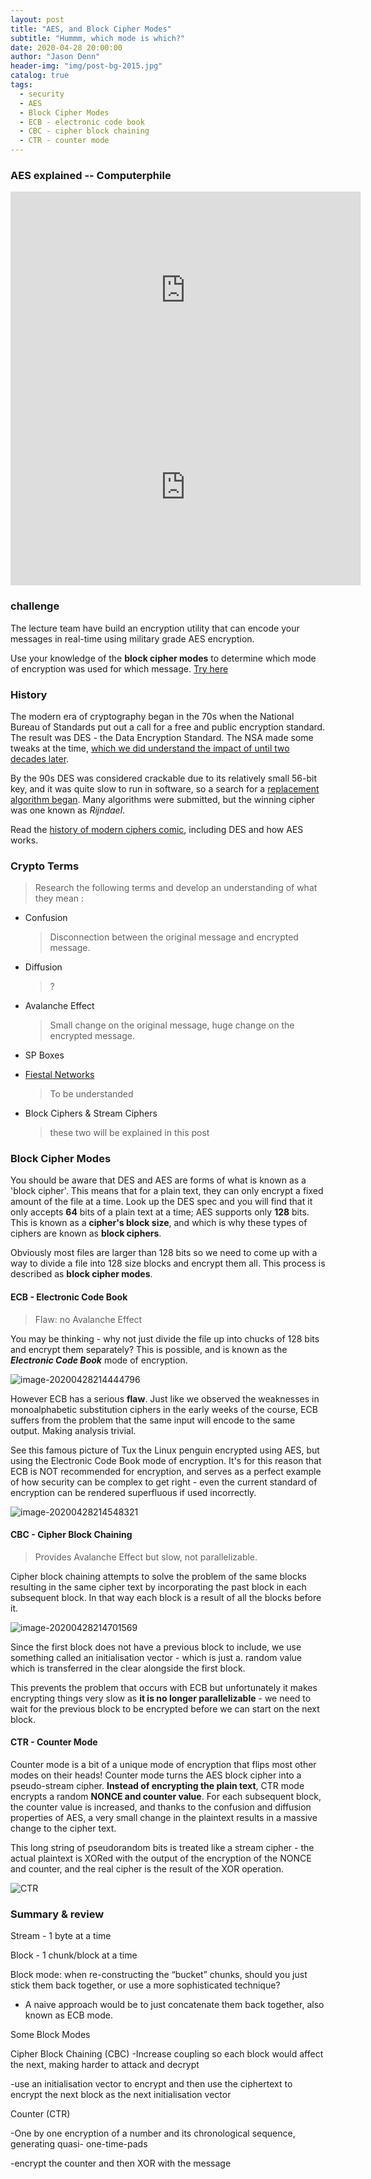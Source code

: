 ```yaml
---
layout: post
title: "AES, and Block Cipher Modes"
subtitle: "Hummm, which mode is which?"
date: 2020-04-28 20:00:00
author: "Jason Denn"
header-img: "img/post-bg-2015.jpg"
catalog: true
tags:
  - security
  - AES
  - Block Cipher Modes
  - ECB - electronic code book
  - CBC - cipher block chaining
  - CTR - counter mode
---
```


### AES explained -- Computerphile

<iframe width="560" height="315" src="https://www.youtube.com/embed/O4xNJsjtN6E" frameborder="0" allow="accelerometer; autoplay; encrypted-media; gyroscope; picture-in-picture" allowfullscreen></iframe>

<iframe width="560" height="315" src="https://www.youtube.com/embed/VYech-c5Dic" frameborder="0" allow="accelerometer; autoplay; encrypted-media; gyroscope; picture-in-picture" allowfullscreen></iframe>

### challenge

The lecture team have build an encryption utility that can encode your messages in real-time using military grade AES encryption. 

Use your knowledge of the **block cipher modes** to determine which mode of encryption was used for which message. [Try here](http://comp6445-curlybracket-letsmakeflagsgreatagain-curlybracket.bid/challenges/blockmodes/index.html) 

### History

The modern era of cryptography began in the 70s when the National Bureau of Standards put out a call for a free and public encryption standard. The result was DES - the Data Encryption Standard. The NSA made some tweaks at the time, [which we did understand the impact of until two decades later](https://www.schneier.com/blog/archives/2004/10/the_legacy_of_d.html). 

By the 90s DES was considered crackable due to its relatively small 56-bit key, and it was quite slow to run in software, so a search for a [replacement algorithm began](https://en.wikipedia.org/wiki/Advanced_Encryption_Standard_process). Many algorithms were submitted, but the winning cipher was one known as *Rijndael*. 

Read the [history of modern ciphers comic](http://www.moserware.com/2009/09/stick-figure-guide-to-advanced.html), including DES and how AES works. 

### Crypto Terms

>   Research the following terms and develop an understanding of what they mean : 

*   Confusion

    >   Disconnection between the original message and encrypted message.

*   Diffusion

    >   ? 

*   Avalanche Effect

    >   Small change on the original message, huge change on the encrypted message.

*   SP Boxes

*   [Fiestal Networks](https://www.techopedia.com/definition/27121/feistel-network)

    >   To be understanded

*   Block Ciphers  &  Stream Ciphers

    >   these two will be explained in this post

### Block Cipher Modes

You should be aware that DES and AES are forms of what is known as a 'block cipher'. This means that for a plain text, they can only encrypt a fixed amount of the file at a time. Look up the DES spec and you will find that it only accepts **64** bits of a plain text at a time; AES supports only **128** bits. This is known as a **cipher's block size**, and which is why these types of ciphers are known as **block ciphers**. 

Obviously most files are larger than 128 bits so we need to come up with a way to divide a file into 128 size blocks and encrypt them all. This process is described as **block cipher modes**. 

#### ECB - Electronic Code Book

>   Flaw: no Avalanche Effect

You may be thinking - why not just divide the file up into chucks of 128 bits and encrypt them separately? This is possible, and is known as the ***Electronic Code Book*** mode of encryption.

![image-20200428214444796](https://raw.githubusercontent.com/hbxz/picture-storage/master/2020/04/image-20200428214444796.png)

However ECB has a serious **flaw**. Just like we observed the weaknesses in monoalphabetic substitution ciphers in the early weeks of the course, ECB suffers from the problem that the same input will encode to the same output. Making analysis trivial. 

See this famous picture of Tux the Linux penguin encrypted using AES, but using the Electronic Code Book mode of encryption. It's for this reason that ECB is NOT recommended for encryption, and serves as a perfect example of how security can be complex to get right - even the current standard of encryption can be rendered superfluous if used incorrectly. 

![image-20200428214548321](https://raw.githubusercontent.com/hbxz/picture-storage/master/2020/04/image-20200428214548321.png)

#### CBC - Cipher Block Chaining

>   Provides Avalanche Effect but slow, not parallelizable. 

Cipher block chaining attempts to solve the problem of the same blocks resulting in the same cipher text by incorporating the past block in each subsequent block. In that way each block is a result of all the blocks before it. 

![image-20200428214701569](https://raw.githubusercontent.com/hbxz/picture-storage/master/2020/04/image-20200428214701569.png)

Since the first block does not have a previous block to include, we use something called an initialisation vector - which is just a. random value which is transferred in the clear alongside the first block. 

This prevents the problem that occurs with ECB but unfortunately it makes encrypting things very slow as **it is no longer parallelizable** - we need to wait for the previous block to be encrypted before we can start on the next block. 

#### CTR - Counter Mode

Counter mode is a bit of a unique mode of encryption that flips most other modes on their heads! Counter mode turns the AES block cipher into a pseudo-stream cipher. **Instead of encrypting the plain text**, CTR mode encrypts a random **NONCE and counter value**. For each subsequent block, the counter value is increased, and thanks to the confusion and diffusion properties of AES, a very small change in the plaintext results in a massive change to the cipher text. 

This long string of pseudorandom bits is treated like a stream cipher - the actual plaintext is XORed with the output of the encryption of the NONCE and counter, and the real cipher is the result of the XOR operation. 

![CTR](https://raw.githubusercontent.com/hbxz/picture-storage/master/2020/04/image-20200428215631148.png)







### Summary & review

Stream - 1 byte at a time

Block - 1 chunk/block at a time

Block mode: when re-constructing the “bucket” chunks, should you just stick them back together, or use a more sophisticated technique?

- A naive approach would be to just concatenate them back together, also known as ECB mode.



Some Block Modes

Cipher Block Chaining (CBC)
 -Increase coupling so each block would affect the next, making harder to attack and decrypt

-use an initialisation vector to encrypt and then use the ciphertext to encrypt the next block as the next initialisation vector



Counter (CTR)

-One by one encryption of a number and its chronological sequence, generating quasi- one-time-pads

-encrypt the counter and then XOR with the message





